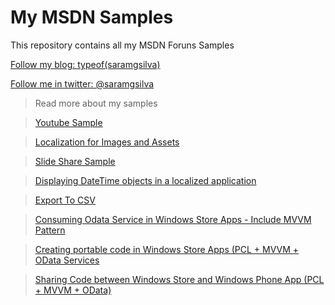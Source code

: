 My MSDN Samples
=============

This repository contains all my MSDN Foruns Samples

[Follow my blog: typeof(saramgsilva)](http://www.saramgsilva.com/) 

[Follow me in twitter: @saramgsilva](https://twitter.com/saramgsilva)

> Read more about my samples

> [Youtube Sample](http://code.msdn.microsoft.com/windowsapps/Youtube-Sample-df7d1d26)

> [Localization for Images and Assets ](http://code.msdn.microsoft.com/windowsapps/Localization-for-and-Assets-4fac00c3)

> [Slide Share Sample](http://code.msdn.microsoft.com/windowsapps/Slide-Share-Sample-ee673a6e)

> [Displaying DateTime objects in a localized application ](http://code.msdn.microsoft.com/windowsapps/Diplaying-DateTime-objects-b7f02b77)

> [Export To CSV](http://code.msdn.microsoft.com/windowsapps/Export-To-CSV-Sample-b31b50cf)

> [Consuming Odata Service in Windows Store Apps - Include MVVM Pattern](http://code.msdn.microsoft.com/windowsapps/Consuming-Odata-Service-in-a97758e5)

> [Creating portable code in Windows Store Apps (PCL + MVVM + OData Services](http://code.msdn.microsoft.com/windowsapps/Creating-portable-code-in-ef25f126)

> [Sharing Code between Windows Store and Windows Phone App (PCL + MVVM + OData)](http://code.msdn.microsoft.com/windowsapps/Sharing-Code-between-411c999b)
